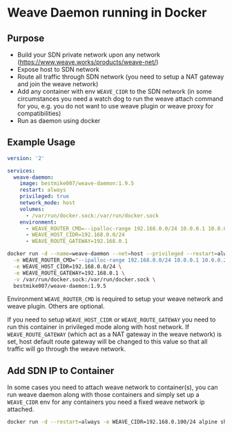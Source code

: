# Weave Daemon running in Docker

## Purpose

+ Build your SDN private network upon any network (https://www.weave.works/products/weave-net/)
+ Expose host to SDN network
+ Route all traffic through SDN network (you need to setup a NAT gateway and join the weave network)
+ Add any container with env `WEAVE_CIDR` to the SDN network (in some circumstances you need a watch dog to run the weave attach command for you, e.g. you do not want to use weave plugin or weave proxy for compatibilities)
+ Run as daemon using docker

## Example Usage

```yml
version: '2'

services:
  weave-daemon:
    image: bestmike007/weave-daemon:1.9.5
    restart: always
    privileged: true
    network_mode: host
    volumes:
      - /var/run/docker.sock:/var/run/docker.sock
    environment:
      - WEAVE_ROUTER_CMD=--ipalloc-range 192.168.0.0/24 10.0.0.1 10.0.0.2 10.0.0.3
      - WEAVE_HOST_CIDR=192.168.0.0/24
      - WEAVE_ROUTE_GATEWAY=192.168.0.1
```

```bash
docker run -d --name=weave-daemon --net=host --privileged --restart=always \
  -e WEAVE_ROUTER_CMD="--ipalloc-range 192.168.0.0/24 10.0.0.1 10.0.0.2 10.0.0.3" \
  -e WEAVE_HOST_CIDR=192.168.0.0/24 \
  -e WEAVE_ROUTE_GATEWAY=192.168.0.1 \
  -v /var/run/docker.sock:/var/run/docker.sock \
  bestmike007/weave-daemon:1.9.5
```

Environment `WEAVE_ROUTER_CMD` is required to setup your weave network and weave plugin. Others are optional.

If you need to setup `WEAVE_HOST_CIDR` or `WEAVE_ROUTE_GATEWAY` you need to run this container in privileged mode along with host network. If `WEAVE_ROUTE_GATEWAY` (which act as a NAT gateway in the weave network) is set, host default route gateway will be changed to this value so that all traffic will go through the weave network.

## Add SDN IP to Container

In some cases you need to attach weave network to container(s), you can run weave daemon along with those containers and simply set up a `WEAVE_CIDR` env for any containers you need a fixed weave network ip attached.

```bash
docker run -d --restart=always -e WEAVE_CIDR=192.168.0.100/24 alpine sh
```
